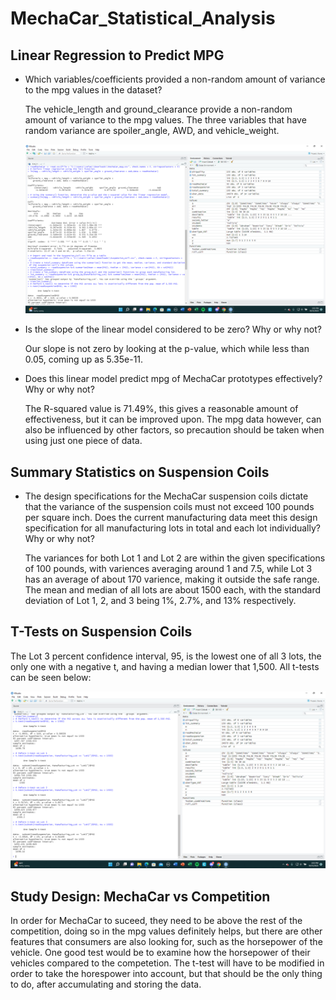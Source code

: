 # MechaCar_Statistical_Analysis

## Linear Regression to Predict MPG
- Which variables/coefficients provided a non-random amount of variance to the mpg values in the dataset?

  The vehicle_length and ground_clearance provide a non-random amount of variance to the mpg values. The three variables that have random variance are spoiler_angle, AWD, and vehicle_weight.
  
  ![image](https://github.com/CharlesBootCamp/MechaCar_Statistical_Analysis/blob/main/MechaCar1.png)

- Is the slope of the linear model considered to be zero? Why or why not?

  Our slope is not zero by looking at the p-value, which while less than 0.05, coming up as 5.35e-11.

- Does this linear model predict mpg of MechaCar prototypes effectively? Why or why not?

  The R-squared value is 71.49%, this gives a reasonable amount of effectiveness, but it can be improved upon. The mpg data however, can also be influenced by other factors, so precaution should be taken when using just one piece of data.
  
## Summary Statistics on Suspension Coils
- The design specifications for the MechaCar suspension coils dictate that the variance of the suspension coils must not exceed 100 pounds per square inch. Does the current manufacturing data meet this design specification for all manufacturing lots in total and each lot individually? Why or why not?

  The variances for both Lot 1 and Lot 2 are within the given specifications of 100 pounds, with variences averaging around 1 and 7.5, while Lot 3 has an average of about 170 varience, making it outside the safe range. The mean and median of all lots are about 1500 each, with the standard deviation of Lot 1, 2, and 3 being 1%, 2.7%, and 13% respectively.

## T-Tests on Suspension Coils

  The Lot 3 percent confidence interval, 95, is the lowest one of all 3 lots, the only one with a negative t, and having a median lower that 1,500.
  All t-tests can be seen below:
  
  ![image](https://github.com/CharlesBootCamp/MechaCar_Statistical_Analysis/blob/main/MechaCar2.png)

## Study Design: MechaCar vs Competition

  In order for MechaCar to suceed, they need to be above the rest of the competition, doing so in the mpg values definitely helps, but there are other features that consumers are also looking for, such as the horsepower of the vehicle. One good test would be to examine how the horsepower of their vehicles compared to the competetion. The t-test will have to be modified in order to take the horespower into account, but that should be the only thing to do, after accumulating and storing the data.

